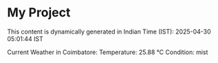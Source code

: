 # My Project

This content is dynamically generated in Indian Time (IST): 2025-04-30 05:01:44 IST


Current Weather in Coimbatore:
Temperature: 25.88 °C
Condition: mist
